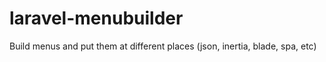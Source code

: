 # laravel-menubuilder
Build menus and put them at different places (json, inertia, blade, spa, etc)
